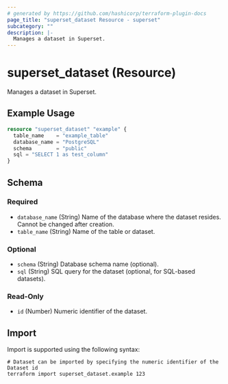 ```yaml
---
# generated by https://github.com/hashicorp/terraform-plugin-docs
page_title: "superset_dataset Resource - superset"
subcategory: ""
description: |-
  Manages a dataset in Superset.
---
```


# superset_dataset (Resource)

Manages a dataset in Superset.

## Example Usage

```terraform
resource "superset_dataset" "example" {
  table_name    = "example_table"
  database_name = "PostgreSQL"
  schema        = "public"
  sql = "SELECT 1 as test_column"
}
```

<!-- schema generated by tfplugindocs -->
## Schema

### Required

- `database_name` (String) Name of the database where the dataset resides. Cannot be changed after creation.
- `table_name` (String) Name of the table or dataset.

### Optional

- `schema` (String) Database schema name (optional).
- `sql` (String) SQL query for the dataset (optional, for SQL-based datasets).

### Read-Only

- `id` (Number) Numeric identifier of the dataset.

## Import

Import is supported using the following syntax:

```shell
# Dataset can be imported by specifying the numeric identifier of the Dataset id
terraform import superset_dataset.example 123
```
